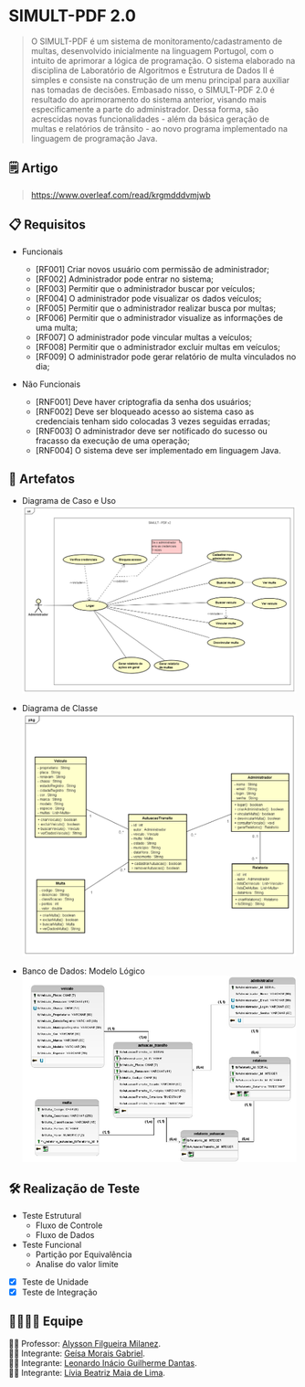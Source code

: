 # SIMULT-PDF 2.0
> O SIMULT-PDF é um sistema de monitoramento/cadastramento de multas, desenvolvido inicialmente na linguagem Portugol, com o intuito de aprimorar a lógica de programação. O sistema elaborado na disciplina de Laboratório de Algoritmos e Estrutura de Dados II é simples e consiste na construção de um menu principal para auxiliar nas tomadas de decisões.
Embasado nisso, o SIMULT-PDF 2.0 é resultado do aprimoramento do sistema anterior, visando mais especificamente a parte do administrador. Dessa forma, são acrescidas novas funcionalidades - além da básica geração de multas e relatórios de trânsito - ao novo programa implementado na linguagem de programação Java.

## :spiral_notepad: Artigo
> https://www.overleaf.com/read/krgmdddvmjwb

## :clipboard: Requisitos

 - Funcionais
	 - [RF001] Criar novos usuário com permissão de administrador;
	 - [RF002] Administrador pode entrar no sistema;
	 - [RF003] Permitir que o administrador buscar por veículos;
	 - [RF004] O administrador pode visualizar os dados veículos; 
	 - [RF005] Permitir que o administrador realizar busca por multas; 
	 - [RF006] Permitir que o administrador visualize as informações de uma multa; 
	 - [RF007] O administrador pode vincular multas a veículos; 
	 - [RF008] Permitir que o administrador excluir multas em veículos; 
	 - [RF009] O administrador pode gerar relatório de multa vinculados no dia; 
	 
 - Não Funcionais
	 - [RNF001] Deve haver criptografia da senha dos usuários;
	 - [RNF002] Deve ser bloqueado acesso ao sistema caso as credenciais tenham sido colocadas 3 vezes seguidas erradas;
	 - [RNF003] O administrador deve ser notificado do sucesso ou fracasso da execução de uma operação;
	 - [RNF004] O sistema deve ser implementado em linguagem Java.

## :paperclip: Artefatos
- Diagrama de Caso e Uso
![Diagrama de Caso e Uso](Diagramas/UseCaseDiagram_Teste_de_Software.png)

 - Diagrama de Classe
![Diagrama de Classe](Diagramas/ClassDiagram_Teste_de_Software.png)

 - Banco de Dados: Modelo Lógico
![Modelo Lógico](Banco_de_dados/Banco_de_Dados_Atualizado.png)

## :hammer_and_wrench: Realização de Teste

 - Teste Estrutural
	 - Fluxo de Controle
	 - Fluxo de Dados
 - Teste Funcional
	 - Partição por Equivalência
	 - Analise do valor limite
	 
 - [x] Teste de Unidade
 - [x] Teste de Integração

## :family_man_woman_girl_boy: Equipe
:man_teacher: Professor: [Alysson Filgueira Milanez](https://github.com/alyssonfm). </br>
:woman_student: Integrante: [Geísa Morais Gabriel](https://github.com/Geisa-mg). </br>
:man_student: Integrante: [Leonardo Inácio Guilherme Dantas](https://github.com/LeonardoIGD). </br>
:woman_student: Integrante: [Lívia Beatriz Maia de Lima](https://github.com/liviabeatrizml). </br>
